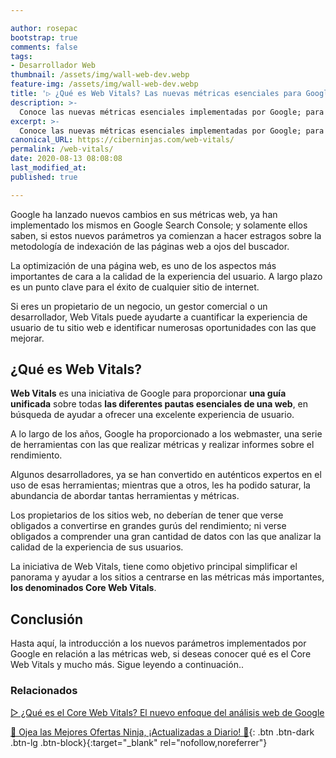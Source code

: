 ```yaml
---

author: rosepac
bootstrap: true
comments: false
tags:
- Desarrollador Web
thumbnail: /assets/img/wall-web-dev.webp
feature-img: /assets/img/wall-web-dev.webp
title: '▷ ¿Qué es Web Vitals? Las nuevas métricas esenciales para Google'
description: >-
  Conoce las nuevas métricas esenciales implementadas por Google; para tener tu sitio web sano, vigoroso y fructífero.
excerpt: >-
  Conoce las nuevas métricas esenciales implementadas por Google; para tener tu sitio web sano, vigoroso y fructífero.
canonical_URL: https://ciberninjas.com/web-vitals/
permalink: /web-vitals/
date: 2020-08-13 08:08:08
last_modified_at: 
published: true

---
```


Google ha lanzado nuevos cambios en sus métricas web, ya han implementado los mismos en Google Search Console; y solamente ellos saben, si estos nuevos parámetros ya comienzan a hacer estragos sobre la metodología de indexación de las páginas web a ojos del buscador.

La optimización de una página web, es uno de los aspectos más importantes de cara a la calidad de la experiencia del usuario. A largo plazo es un punto clave para el éxito de cualquier sitio de internet.

Si eres un propietario de un negocio, un gestor comercial o un desarrollador, Web Vitals puede ayudarte a cuantificar la experiencia de usuario de tu sitio web e identificar numerosas oportunidades con las que mejorar.

## **¿Qué es Web Vitals?**

**Web Vitals** es una iniciativa de Google para proporcionar **una guía unificada** sobre todas **las diferentes pautas esenciales de una web**, en búsqueda de ayudar a ofrecer una excelente experiencia de usuario.

A lo largo de los años, Google ha proporcionado a los webmaster, una serie de herramientas con las que realizar métricas y realizar informes sobre el rendimiento.

Algunos desarrolladores, ya se han convertido en auténticos expertos en el uso de esas herramientas; mientras que a otros, les ha podido saturar, la abundancia de abordar tantas herramientas y métricas.

Los propietarios de los sitios web, no deberían de tener que verse obligados a convertirse en grandes gurús del rendimiento; ni verse obligados a comprender una gran cantidad de datos con las que analizar la calidad de la experiencia de sus usuarios.

La iniciativa de Web Vitals, tiene como objetivo principal simplificar el panorama y ayudar a los sitios a centrarse en las métricas más importantes, **los denominados Core Web Vitals**.



## **Conclusión**

Hasta aquí, la introducción a los nuevos parámetros implementados por Google en relación a las métricas web, si deseas conocer qué es el Core Web Vitals y mucho más. Sigue leyendo a continuación..

### **Relacionados** <!-- omit in toc -->

[▷ ¿Qué es el Core Web Vitals? El nuevo enfoque del análisis web de Google](https://ciberninjas.com/core-web-vitals/)

[🎁 Ojea las Mejores Ofertas Ninja, ¡Actualizadas a Diario! 🛒](https://www.amazon.es/shop/cibercursos){: .btn .btn-dark .btn-lg .btn-block}{:target="_blank" rel="nofollow,noreferrer"}